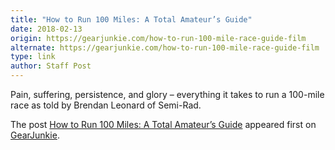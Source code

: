 ```yaml
---
title: "How to Run 100 Miles: A Total Amateur’s Guide"
date: 2018-02-13
origin: https://gearjunkie.com/how-to-run-100-mile-race-guide-film
alternate: https://gearjunkie.com/how-to-run-100-mile-race-guide-film
type: link
author: Staff Post
---
```


Pain, suffering, persistence, and glory – everything it takes to run a 100-mile race as told by Brendan Leonard of Semi-Rad.

The post [How to Run 100 Miles: A Total Amateur’s Guide](https://gearjunkie.com/how-to-run-100-mile-race-guide-film) appeared first on [GearJunkie](https://gearjunkie.com).

